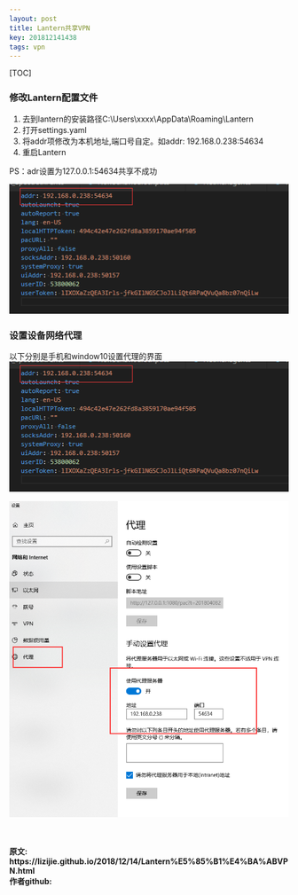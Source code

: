 ```yaml
---
layout: post
title: Lantern共享VPN
key: 201812141438
tags: vpn
---
```


[TOC]

### 修改Lantern配置文件
1. 去到lantern的安装路径C:\Users\xxxx\AppData\Roaming\Lantern
2. 打开settings.yaml
3. 将addr项修改为本机地址,端口号自定。如addr: 192.168.0.238:54634
4. 重启Lantern

PS：adr设置为127.0.0.1:54634共享不成功

![](https://raw.githubusercontent.com/lizijie/lizijie.github.io/master/assets/images/2018-12-14-Lantern%E5%85%B1%E4%BA%ABVPN/settings_example.png)


### 设置设备网络代理
以下分别是手机和window10设置代理的界面
![](https://raw.githubusercontent.com/lizijie/lizijie.github.io/master/assets/images/2018-12-14-Lantern%E5%85%B1%E4%BA%ABVPN/settings_example.png)

![](https://raw.githubusercontent.com/lizijie/lizijie.github.io/master/assets/images/2018-12-14-Lantern%E5%85%B1%E4%BA%ABVPN/win10_net_settings.png)



<br>	
<br>	
<b>原文:<br>	
https://lizijie.github.io/2018/12/14/Lantern%E5%85%B1%E4%BA%ABVPN.html
<br>	
作者github:<br>	
<https://github.com/lizijie>	
</b>
